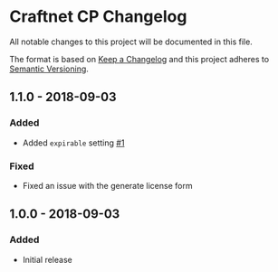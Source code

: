 # Craftnet CP Changelog

All notable changes to this project will be documented in this file.

The format is based on [Keep a Changelog](http://keepachangelog.com/) and this project adheres to [Semantic Versioning](http://semver.org/).

## 1.1.0 - 2018-09-03
### Added
- Added ``expirable`` setting [#1](https://github.com/studioespresso/craft3-craftnet-cp/issues/1)
### Fixed
- Fixed an issue with the generate license form

## 1.0.0 - 2018-09-03
### Added
- Initial release
